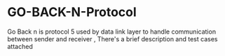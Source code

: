 # GO-BACK-N-Protocol
Go Back n is protocol 5 used by data link layer to handle communication between sender and receiver , There's a brief description and test cases attached 
